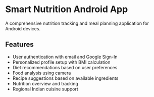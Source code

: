 # Smart Nutrition Android App

A comprehensive nutrition tracking and meal planning application for Android devices.

## Features

- User authentication with email and Google Sign-In
- Personalized profile setup with BMI calculation
- Diet recommendations based on user preferences
- Food analysis using camera
- Recipe suggestions based on available ingredients
- Nutrition overview and tracking
- Regional Indian cuisine support




 
 
